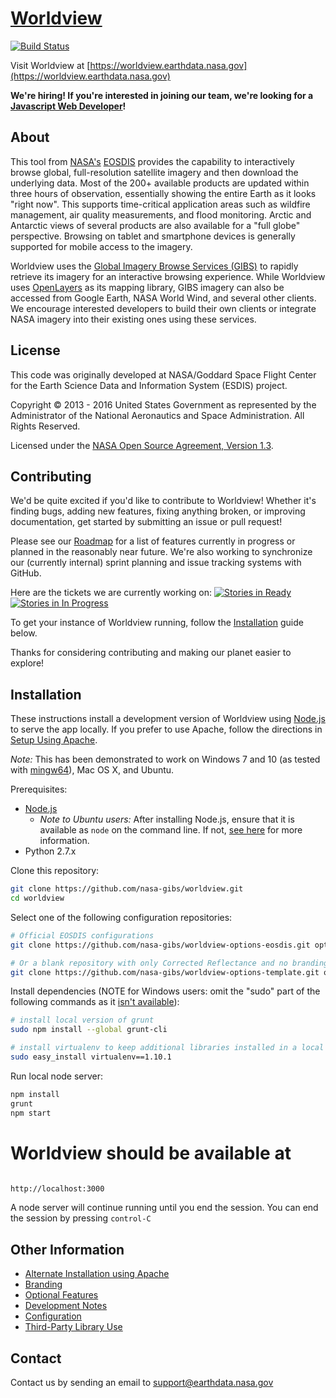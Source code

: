 # [Worldview](https://worldview.earthdata.nasa.gov)

[![Build Status](https://api.travis-ci.org/nasa-gibs/worldview.svg?branch=master)](https://travis-ci.org/nasa-gibs/worldview)

Visit Worldview at
[https://worldview.earthdata.nasa.gov](https://worldview.earthdata.nasa.gov)

**We're hiring! If you're interested in joining our team, we're looking for a [Javascript Web Developer](https://www.ssaihq.com/employment/careers/Careers.aspx?adata=EG8FfWFUTsrjoBu9rAXRJa%2flnn%2fS1bDbU2WqXYiLCC0Q4BLQzr3LEKS%2bUp%2bNdoDQVLZOGagcvG%2f25E7Qk01zyxF0zIcYdce00orz95xFrmZd1aAoZmvdv5499dCV1RowoxrvKXgdJ6ZQZ9ECkz9KEHaC%2f0xNpGwTCB11NbAGPAdvfU1%2fA9Ckl4m%2fWK8x7js0OA%3d%3d)!**

## About

This tool from [NASA's](http://nasa.gov) [EOSDIS](https://earthdata.nasa.gov)
provides the capability to interactively browse global, full-resolution
satellite imagery and then download the underlying data. Most of the 200+
available products are updated within three hours of observation, essentially
showing the entire Earth as it looks "right now". This supports time-critical
application areas such as wildfire management, air quality measurements, and
flood monitoring. Arctic and Antarctic views of several products are also
available for a "full globe" perspective. Browsing on tablet and smartphone
devices is generally supported for mobile access to the imagery.

Worldview uses the
[Global Imagery Browse Services (GIBS)](https://earthdata.nasa.gov/gibs) to
rapidly retrieve its imagery for an interactive browsing experience. While
Worldview uses [OpenLayers](http://openlayers.org/) as its mapping library,
GIBS imagery can also be accessed from Google Earth, NASA World Wind, and
several other clients. We encourage interested developers to build their own
clients or integrate NASA imagery into their existing ones using these
services.

## License

This code was originally developed at NASA/Goddard Space Flight Center for
the Earth Science Data and Information System (ESDIS) project.

Copyright &copy; 2013 - 2016 United States Government as represented by the
Administrator of the National Aeronautics and Space Administration.
All Rights Reserved.

Licensed under the [NASA Open Source Agreement, Version 1.3](LICENSE.md).

## Contributing

We'd be quite excited if you'd like to contribute to Worldview! Whether it's finding bugs, adding new features, fixing anything broken, or improving documentation, get started by submitting an issue or pull request!

Please see our [Roadmap](https://github.com/nasa-gibs/worldview/wiki/Worldview-Roadmap) for a list of features currently in progress or planned in the reasonably near future.  We're also working to synchronize our (currently internal) sprint planning and issue tracking systems with GitHub.  

Here are the tickets we are currently working on: 
[![Stories in Ready](https://badge.waffle.io/nasa-gibs/worldview.svg?label=ready&title=Ready)](http://waffle.io/nasa-gibs/worldview)
[![Stories in In Progress](https://badge.waffle.io/nasa-gibs/worldview.svg?label=in%20progress&title=In%20Progress)](http://waffle.io/nasa-gibs/worldview)

To get your instance of Worldview running, follow the [Installation](https://github.com/nasa-gibs/worldview#installation) guide below.

Thanks for considering contributing and making our planet easier to explore!

## Installation

These instructions install a development version of Worldview using [Node.js](https://nodejs.org/)
to serve the app locally.  If you prefer to use Apache, follow the directions in [Setup Using Apache](doc/apache_setup.md).

*Note:* This has been demonstrated to work on Windows 7 and 10 (as tested with [mingw64](http://mingw-w64.org/)), Mac OS X, and Ubuntu.

Prerequisites:
- [Node.js](https://nodejs.org/)  
  - *Note to Ubuntu users:* After installing Node.js, ensure that it is available as `node` on the command line.  If not, [see here](https://github.com/nasa-gibs/worldview/issues/249#issuecomment-302172817) for more information.
- Python 2.7.x


Clone this repository:

```bash
git clone https://github.com/nasa-gibs/worldview.git
cd worldview
```

Select one of the following configuration repositories:

```bash
# Official EOSDIS configurations
git clone https://github.com/nasa-gibs/worldview-options-eosdis.git options

# Or a blank repository with only Corrected Reflectance and no branding
git clone https://github.com/nasa-gibs/worldview-options-template.git options
```
Install dependencies (NOTE for Windows users: omit the "sudo" part of the following commands as it [isn't available](https://stackoverflow.com/questions/22527668/sudo-command-not-found-on-cygwin)):
```bash
# install local version of grunt
sudo npm install --global grunt-cli
```

```bash
# install virtualenv to keep additional libraries installed in a local directory: 
sudo easy_install virtualenv==1.10.1
```

Run local node server:
```bash
npm install
grunt
npm start
```
# Worldview should be available at

```bash

http://localhost:3000
```
A node server will continue running until you end the session.
You can end the session by pressing `control-C`

## Other Information

* [Alternate Installation using Apache](doc/apache_setup.md)
* [Branding](doc/branding.md)
* [Optional Features](doc/features.md)
* [Development Notes](doc/developing.md)
* [Configuration](doc/config.md)
* [Third-Party Library Use](THIRD_PARTY.md)


## Contact

Contact us by sending an email to
[support@earthdata.nasa.gov](mailto:support@earthdata.nasa.gov)
